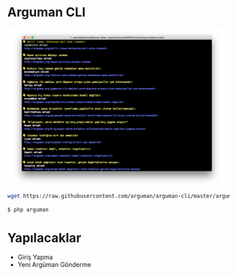 # Arguman CLI

![cat](https://raw.githubusercontent.com/arguman/arguman-cli/master/screenshots.png)

```bash
wget https://raw.githubusercontent.com/arguman/arguman-cli/master/arguman
```

```bash
$ php arguman
```

# Yapılacaklar

- Giriş Yapma
- Yeni Argüman Gönderme

